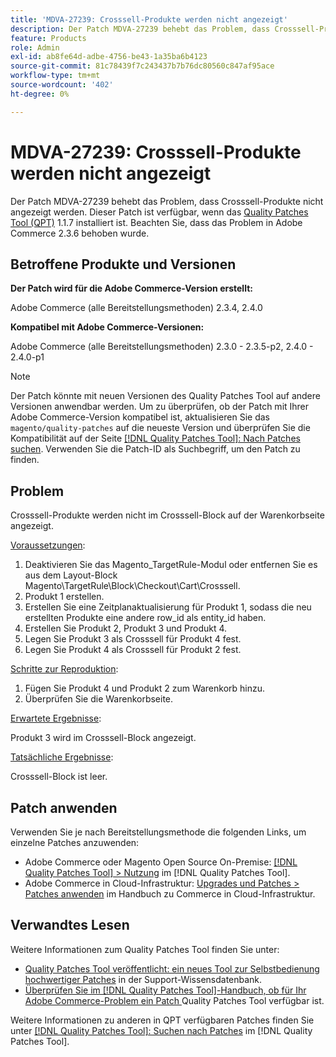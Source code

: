```yaml
---
title: 'MDVA-27239: Crosssell-Produkte werden nicht angezeigt'
description: Der Patch MDVA-27239 behebt das Problem, dass Crosssell-Produkte nicht angezeigt werden. Dieser Patch ist verfügbar, wenn das [Quality Patches Tool (QPT)](https://experienceleague.adobe.com/de/docs/commerce-knowledge-base/kb/announcements/commerce-announcements/magento-quality-patches-released-new-tool-to-self-serve-quality-patches) 1.1.7 installiert ist. Beachten Sie, dass das Problem in Adobe Commerce 2.3.6 behoben wurde.
feature: Products
role: Admin
exl-id: ab8fe64d-adbe-4756-be43-1a35ba6b4123
source-git-commit: 81c78439f7c243437b7b76dc80560c847af95ace
workflow-type: tm+mt
source-wordcount: '402'
ht-degree: 0%

---
```


# MDVA-27239: Crosssell-Produkte werden nicht angezeigt

Der Patch MDVA-27239 behebt das Problem, dass Crosssell-Produkte nicht angezeigt werden. Dieser Patch ist verfügbar, wenn das [Quality Patches Tool (QPT)](https://experienceleague.adobe.com/de/docs/commerce-knowledge-base/kb/announcements/commerce-announcements/magento-quality-patches-released-new-tool-to-self-serve-quality-patches) 1.1.7 installiert ist. Beachten Sie, dass das Problem in Adobe Commerce 2.3.6 behoben wurde.

## Betroffene Produkte und Versionen

**Der Patch wird für die Adobe Commerce-Version erstellt:**

Adobe Commerce (alle Bereitstellungsmethoden) 2.3.4, 2.4.0

**Kompatibel mit Adobe Commerce-Versionen:**

Adobe Commerce (alle Bereitstellungsmethoden) 2.3.0 - 2.3.5-p2, 2.4.0 - 2.4.0-p1

>[!NOTE]
>
>Der Patch könnte mit neuen Versionen des Quality Patches Tool auf andere Versionen anwendbar werden. Um zu überprüfen, ob der Patch mit Ihrer Adobe Commerce-Version kompatibel ist, aktualisieren Sie das `magento/quality-patches` auf die neueste Version und überprüfen Sie die Kompatibilität auf der Seite [[!DNL Quality Patches Tool]: Nach Patches suchen](https://experienceleague.adobe.com/de/docs/commerce-knowledge-base/kb/announcements/commerce-announcements/magento-quality-patches-released-new-tool-to-self-serve-quality-patches). Verwenden Sie die Patch-ID als Suchbegriff, um den Patch zu finden.

## Problem

Crosssell-Produkte werden nicht im Crosssell-Block auf der Warenkorbseite angezeigt.

<u>Voraussetzungen</u>:

1. Deaktivieren Sie das Magento_TargetRule-Modul oder entfernen Sie es aus dem Layout-Block Magento\TargetRule\Block\Checkout\Cart\Crosssell.
1. Produkt 1 erstellen.
1. Erstellen Sie eine Zeitplanaktualisierung für Produkt 1, sodass die neu erstellten Produkte eine andere row_id als entity_id haben.
1. Erstellen Sie Produkt 2, Produkt 3 und Produkt 4.
1. Legen Sie Produkt 3 als Crosssell für Produkt 4 fest.
1. Legen Sie Produkt 4 als Crosssell für Produkt 2 fest.

<u>Schritte zur Reproduktion</u>:

1. Fügen Sie Produkt 4 und Produkt 2 zum Warenkorb hinzu.
1. Überprüfen Sie die Warenkorbseite.

<u>Erwartete Ergebnisse</u>:

Produkt 3 wird im Crosssell-Block angezeigt.

<u>Tatsächliche Ergebnisse</u>:

Crosssell-Block ist leer.

## Patch anwenden

Verwenden Sie je nach Bereitstellungsmethode die folgenden Links, um einzelne Patches anzuwenden:

* Adobe Commerce oder Magento Open Source On-Premise: [[!DNL Quality Patches Tool] > Nutzung](/help/tools/quality-patches-tool/usage.md) im [!DNL Quality Patches Tool].
* Adobe Commerce in Cloud-Infrastruktur: [Upgrades und Patches > Patches anwenden](https://experienceleague.adobe.com/docs/commerce-cloud-service/user-guide/develop/upgrade/apply-patches.html?lang=de) im Handbuch zu Commerce in Cloud-Infrastruktur.

## Verwandtes Lesen

Weitere Informationen zum Quality Patches Tool finden Sie unter:

* [Quality Patches Tool veröffentlicht: ein neues Tool zur Selbstbedienung hochwertiger Patches](https://experienceleague.adobe.com/de/docs/commerce-knowledge-base/kb/announcements/commerce-announcements/magento-quality-patches-released-new-tool-to-self-serve-quality-patches) in der Support-Wissensdatenbank.
* [Überprüfen Sie im [!DNL Quality Patches Tool]-Handbuch, ob für Ihr Adobe Commerce-Problem ein Patch ](/help/tools/quality-patches-tool/patches-available-in-qpt/check-patch-for-magento-issue-with-magento-quality-patches.md) Quality Patches Tool verfügbar ist.

Weitere Informationen zu anderen in QPT verfügbaren Patches finden Sie unter [[!DNL Quality Patches Tool]: Suchen nach Patches](https://experienceleague.adobe.com/tools/commerce-quality-patches/index.html?lang=de) im [!DNL Quality Patches Tool].
